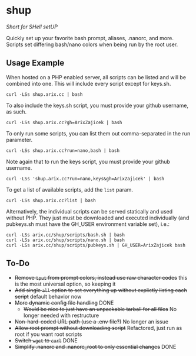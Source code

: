 # shup
_Short for SHell setUP_

Quickly set up your favorite bash prompt, aliases, .nanorc, and more. Scripts set differing bash/nano colors when being run by the root user.

## Usage Example
When hosted on a PHP enabled server, all scripts can be listed and will be combined into one. This will include every script except for keys.sh.
```
curl -LSs shup.arix.cc | bash
```

To also include the keys.sh script, you must provide your github username, as such.
```
curl -LSs shup.arix.cc?gh=ArixZajicek | bash
```

To only run some scripts, you can list them out comma-separated in the run parameter.
```
curl -LSs shup.arix.cc?run=nano,bash | bash
```

Note again that to run the keys script, you must provide your github username.
```
curl -LSs 'shup.arix.cc?run=nano,keys&gh=ArixZajicek' | bash
```

To get a list of available scripts, add the `list` param.
```
curl -LSs shup.arix.cc?list | bash
```

Alternatively, the individual scripts can be served statically and used without PHP. They just must be downloaded and executed individually (and pubkeys.sh must have the GH_USER environment variable set), i.e.:
```
curl -LSs arix.cc/shup/scripts/bash.sh | bash
curl -LSs arix.cc/shup/scripts/nano.sh | bash
curl -LSs arix.cc/shup/scripts/pubkeys.sh | GH_USER=ArixZajicek bash
```

## To-Do
- ~~Remove `tput` from prompt colors, instead use raw character codes~~ this is the most universal option, so keeping it
- ~~Add single `all` option to set everything up without explictly listing each script~~ default behavior now
- ~~More dynamic config file handling~~ DONE
	- ~~Would be nice to just have an unpackable tarball for all files~~ No longer needed with restructure
- ~~Non-hard-coded URL path (use a .env file?)~~ No longer an issue
- ~~Allow root prompt without downloading script~~ Refactored, just run as root if you want root scripts
- ~~Switch `wget` to `curl`~~ DONE
- ~~Simplify .nanorc and .nanorc_root to only essential changes~~ DONE
